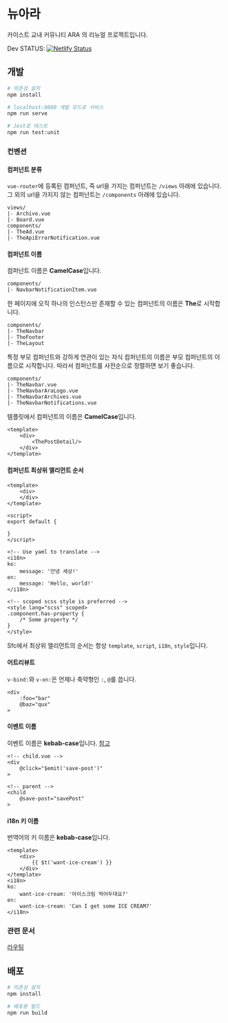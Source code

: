# 뉴아라
카이스트 교내 커뮤니티 ARA 의 리뉴얼 프로젝트입니다.

Dev STATUS: [![Netlify Status](https://api.netlify.com/api/v1/badges/a1e1b687-1eae-4516-bd8e-507ebcb912c3/deploy-status)](https://app.netlify.com/sites/peaceful-kilby-e7455d/deploys)
## 개발
```bash
# 의존성 설치
npm install

# localhost:8080 개발 모드로 서비스
npm run serve

# Jest로 테스트
npm run test:unit
```

### 컨벤션
#### 컴퍼넌트 분류
`vue-router`에 등록된 컴퍼넌트, 즉 url을 가지는 컴퍼넌트는 `/views` 아래에 있습니다. 그 외의 url을 가지지 않는 컴퍼넌트는 `/components` 아래에 있습니다.
```
views/
|- Archive.vue
|- Board.vue
components/
|- TheAd.vue
|- TheApiErrorNotification.vue
```

#### 컴퍼넌트 이름
컴퍼넌트 이름은 **CamelCase**입니다.
```
components/
|- NavbarNotificationItem.vue
```
한 페이지에 오직 하나의 인스턴스만 존재할 수 있는 컴퍼넌트의 이름은 **The**로 시작합니다.
```
components/
|- TheNavbar
|- TheFooter
|- TheLayout
```
특정 부모 컴퍼넌트와 강하게 연관이 있는 자식 컴퍼넌트의 이름은 부모 컴퍼넌트의 이름으로 시작합니다. 따라서 컴퍼넌트를 사전순으로 정렬하면 보기 좋습니다.
```
components/
|- TheNavbar.vue
|- TheNavbarAraLogo.vue
|- TheNavbarArchives.vue
|- TheNavbarNotifications.vue
```
템플릿에서 컴퍼넌트의 이름은 **CamelCase**입니다.
```vue
<template>
    <div>
        <ThePostDetail/>
    </div>
</template>
```

#### 컴퍼넌트 최상위 엘리먼트 순서
```vue
<template>
    <div>
    </div>
</template>

<script>
export default {

}
</script>

<!-- Use yaml to translate -->
<i18n>
ko:
    message: '안녕 세상!'
en:
    message: 'Hello, world!'
</i18n>

<!-- scoped scss style is preferred -->
<style lang="scss" scoped>
.component.has-property {
    /* Some property */
}
</style>
```
Sfc에서 최상위 엘리먼트의 순서는 항상 `template`, `script`, `i18n`, `style`입니다.

#### 어트리뷰트
`v-bind:`와 `v-on:`은 언제나 축약형인 `:`, `@`를 씁니다.
```vue
<div
    :foo="bar"
    @baz="qux"
>
```

#### 이벤트 이름
이벤트 이름은 **kebab-case**입니다. [참고](https://vuejs.org/v2/guide/components-custom-events.html#Event-Names)
```vue
<!-- child.vue -->
<div
    @click="$emit('save-post')"
>
```

```vue
<!-- parent -->
<child
    @save-post="savePost"
>
```

#### i18n 키 이름
번역어의 키 이름은 **kebab-case**입니다.
```vue
<template>
    <div>
        {{ $t('want-ice-cream') }}
    </div>
</template>
<i18n>
ko:
    want-ice-cream: '아이스크림 먹어두대요?'
en:
    want-ice-cream: 'Can I get some ICE CREAM?'
</i18n>
```

### 관련 문서
[라우팅](src/router/README.md)

## 배포
```bash
# 의존성 설치
npm install

# 배포용 빌드
npm run build
```
